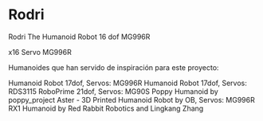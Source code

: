 # Rodri
Rodri The Humanoid Robot 16 dof MG996R 

x16 Servo MG996R



Humanoides que han servido de inspiración para este proyecto:

Humanoid Robot 17dof, Servos: MG996R
Humanoid Robot 17dof, Servos: RDS3115
RoboPrime 21dof, Servos: MG90S
Poppy Humanoid by poppy_project
Aster - 3D Printed Humanoid Robot by OB, Servos: MG996R
RX1 Humanoid by Red Rabbit Robotics and Lingkang Zhang
